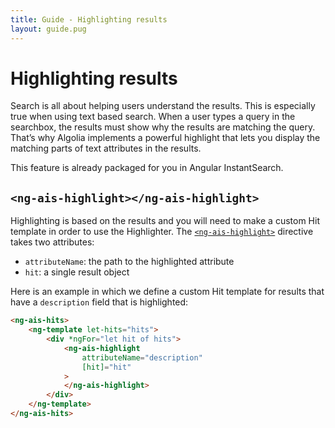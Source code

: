 ```yaml
---
title: Guide - Highlighting results
layout: guide.pug
---
```


# Highlighting results

Search is all about helping users understand the results. This is especially true when using text based search. When a user types a query in the searchbox, the results must show why the results are matching the query. That’s why Algolia implements a powerful highlight that lets you display the matching parts of text attributes in the results.

This feature is already packaged for you in Angular InstantSearch.

## `<ng-ais-highlight></ng-ais-highlight>`

Highlighting is based on the results and you will need to make a custom Hit template in order to use the Highlighter. The [`<ng-ais-highlight>`](/widgets/highlight.md) directive takes two attributes:

* `attributeName`: the path to the highlighted attribute
* `hit`: a single result object

Here is an example in which we define a custom Hit template for results that have a `description` field that is highlighted:

```html
<ng-ais-hits>
    <ng-template let-hits="hits">
        <div *ngFor="let hit of hits">
            <ng-ais-highlight
                attributeName="description"
                [hit]="hit"
            >
            </ng-ais-highlight>
        </div>
    </ng-template>
</ng-ais-hits>
```
